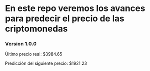 # En este repo veremos los avances para predecir el precio de las criptomonedas

### Version 1.0.0
Último precio real: $3984.65 

Predicción del siguiente precio: $1921.23

